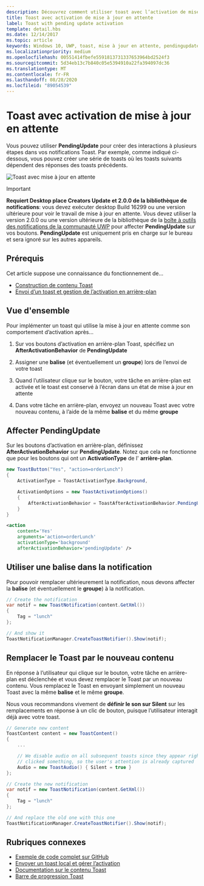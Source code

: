 ```yaml
---
description: Découvrez comment utiliser toast avec l’activation de mise à jour en attente pour créer des interactions à plusieurs étapes dans vos notifications Toast.
title: Toast avec activation de mise à jour en attente
label: Toast with pending update activation
template: detail.hbs
ms.date: 12/14/2017
ms.topic: article
keywords: Windows 10, UWP, toast, mise à jour en attente, pendingupdate, interactivité en plusieurs étapes, interactions avec plusieurs étapes
ms.localizationpriority: medium
ms.openlocfilehash: 00551414fbefe5591813731337653964bd2524f3
ms.sourcegitcommit: 5d34eb13c7b840c05e5394910a22fa394097dc36
ms.translationtype: MT
ms.contentlocale: fr-FR
ms.lasthandoff: 08/28/2020
ms.locfileid: "89054539"
---
```

# <a name="toast-with-pending-update-activation"></a>Toast avec activation de mise à jour en attente

Vous pouvez utiliser **PendingUpdate** pour créer des interactions à plusieurs étapes dans vos notifications Toast. Par exemple, comme indiqué ci-dessous, vous pouvez créer une série de toasts où les toasts suivants dépendent des réponses des toasts précédents.

![Toast avec mise à jour en attente](images/toast-pendingupdate.gif)

> [!IMPORTANT]
> **Requiert Desktop place Creators Update et 2.0.0 de la bibliothèque de notifications**: vous devez exécuter desktop Build 16299 ou une version ultérieure pour voir le travail de mise à jour en attente. Vous devez utiliser la version 2.0.0 ou une version ultérieure de la bibliothèque de la [boîte à outils des notifications de la communauté UWP](https://www.nuget.org/packages/Microsoft.Toolkit.Uwp.Notifications/) pour affecter **PendingUpdate** sur vos boutons. **PendingUpdate** est uniquement pris en charge sur le bureau et sera ignoré sur les autres appareils.


## <a name="prerequisites"></a>Prérequis

Cet article suppose une connaissance du fonctionnement de...

- [Construction de contenu Toast](adaptive-interactive-toasts.md)
- [Envoi d’un toast et gestion de l’activation en arrière-plan](send-local-toast.md)


## <a name="overview"></a>Vue d'ensemble

Pour implémenter un toast qui utilise la mise à jour en attente comme son comportement d’activation après...

1. Sur vos boutons d’activation en arrière-plan Toast, spécifiez un **AfterActivationBehavior** de **PendingUpdate**

2. Assigner une **balise** (et éventuellement un **groupe**) lors de l’envoi de votre toast

3. Quand l’utilisateur clique sur le bouton, votre tâche en arrière-plan est activée et le toast est conservé à l’écran dans un état de mise à jour en attente

4. Dans votre tâche en arrière-plan, envoyez un nouveau Toast avec votre nouveau contenu, à l’aide de la même **balise** et du même **groupe**


## <a name="assign-pendingupdate"></a>Affecter PendingUpdate

Sur les boutons d’activation en arrière-plan, définissez **AfterActivationBehavior** sur **PendingUpdate**. Notez que cela ne fonctionne que pour les boutons qui ont un **ActivationType** de l' **arrière-plan**.

```csharp
new ToastButton("Yes", "action=orderLunch")
{
    ActivationType = ToastActivationType.Background,

    ActivationOptions = new ToastActivationOptions()
    {
        AfterActivationBehavior = ToastAfterActivationBehavior.PendingUpdate
    }
}
```

```xml
<action
    content='Yes'
    arguments='action=orderLunch'
    activationType='background'
    afterActivationBehavior='pendingUpdate' />
```


## <a name="use-a-tag-on-the-notification"></a>Utiliser une balise dans la notification

Pour pouvoir remplacer ultérieurement la notification, nous devons affecter la **balise** (et éventuellement le **groupe**) à la notification.

```csharp
// Create the notification
var notif = new ToastNotification(content.GetXml())
{
    Tag = "lunch"
};

// And show it
ToastNotificationManager.CreateToastNotifier().Show(notif);
```


## <a name="replace-the-toast-with-new-content"></a>Remplacer le Toast par le nouveau contenu

En réponse à l’utilisateur qui clique sur le bouton, votre tâche en arrière-plan est déclenchée et vous devez remplacer le Toast par un nouveau contenu. Vous remplacez le Toast en envoyant simplement un nouveau Toast avec la même **balise** et le même **groupe**.

Nous vous recommandons vivement de **définir le son sur Silent** sur les remplacements en réponse à un clic de bouton, puisque l’utilisateur interagit déjà avec votre toast.

```csharp
// Generate new content
ToastContent content = new ToastContent()
{
    ...

    // We disable audio on all subsequent toasts since they appear right after the user
    // clicked something, so the user's attention is already captured
    Audio = new ToastAudio() { Silent = true }
};

// Create the new notification
var notif = new ToastNotification(content.GetXml())
{
    Tag = "lunch"
};

// And replace the old one with this one
ToastNotificationManager.CreateToastNotifier().Show(notif);
```


## <a name="related-topics"></a>Rubriques connexes

- [Exemple de code complet sur GitHub](https://github.com/WindowsNotifications/quickstart-toast-pending-update)
- [Envoyer un toast local et gérer l’activation](send-local-toast.md)
- [Documentation sur le contenu Toast](adaptive-interactive-toasts.md)
- [Barre de progression Toast](toast-progress-bar.md)